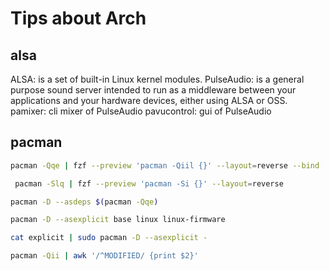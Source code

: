 # Tips about Arch

## alsa

ALSA: is a set of built-in Linux kernel modules.
PulseAudio: is a general purpose sound server intended to run as a middleware between your applications and your hardware devices, either using ALSA or OSS. 
pamixer: cli mixer of PulseAudio
pavucontrol: gui of PulseAudio

## pacman

```sh
pacman -Qqe | fzf --preview 'pacman -Qiil {}' --layout=reverse --bind 'enter:execute(pacman -Qiil {} | less)'
```

```sh
 pacman -Slq | fzf --preview 'pacman -Si {}' --layout=reverse
```

```sh
pacman -D --asdeps $(pacman -Qqe)
```

```sh
pacman -D --asexplicit base linux linux-firmware
```

```sh
cat explicit | sudo pacman -D --asexplicit -
```

```sh
pacman -Qii | awk '/^MODIFIED/ {print $2}'
```
